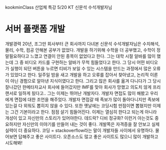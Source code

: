 kookminClass
산업체 특강
5/20
KT 신문석 수석개발자님 

서버 플랫폼 개발
==================================================

<his dev-story>

개발경력 20년, 조그만 회사부터 큰 회사까지 다녀본 신문석 수석개발자님은 수치해석, 물리, 수학, 컴공 안해본 공부가 없었다. 개발을 하기위해 수학을 더 공부했고, 수학이 정말필요하다고 느꼈고 연결이 안된 종목이 없었다고 한다. 그는 대학 시절 알바를 많이 했는데 그 중 비디오 카드를 구현하는 알바가 무척 힘들었다고 한다. 그 당시 어떤 비디오가 실행이 되던 버튼을 누르면 티비가 보일 수 있는 시스템을 만드는 과정에서 많은 오류가 있었다고 한다. 일주일 밤을 새고 개발을 하고 오류를 잡아서 찾아냈고, 논리적 이론이 아닌 경험으로 알아낸 지식이였다고 한다. 그리고 많은 회사를 옮겨 다니다가 그 당시 잘나갔던 한메타자교사 회사에 들어갔지만 IMF를 맞아 회사가 망했고 의도치 않게 프리랜서로 일하게 됬다고..
그는 이제는 뛰어난 개발자다. 개발자 면접도 많이 해봤고 우리에게 면접에 대한 조언을 해주었다. 개발자 면접갈 때 족보가 많이 돌아다니지만 족보에 있는걸 다 외워도 뽑히지 않을 수 있다. 또한 옛날에는 코딩시험 만점이면 뽑혔지만 이제는 그건 기본이라고 한다. 점점  살기 힘들어진다. 이제는 열심히 한다고 되는게 아니라 개성이 있고 자신만의 스토리가 있어야한다. 데드락? 디비 정규화? 이런거 아는것도 중요하지만 자신만의 이야기를 만들어 내는 것이 좋다. 개발쪽은 자격증을 잘 안보고 실제 실력이 더 중요하다. 코딩 = stackoverflow라는 말이 개발자들 사이에서 유명하다. 물어보면 답해주고 좋은 사이트다. 오픈소스도 많고 좋은 사이트도 많으니 많이 개발하고 시도해봐!
